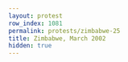 ```yaml
---
layout: protest
row_index: 1081
permalink: protests/zimbabwe-25
title: Zimbabwe, March 2002
hidden: true
---
```

